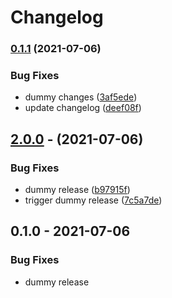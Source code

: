 # Changelog

### [0.1.1](https://www.github.com/rust-bio/rust-htslib/compare/hts-sys-v0.1.0...hts-sys-v0.1.1) (2021-07-06)


### Bug Fixes

* dummy changes ([3af5ede](https://www.github.com/rust-bio/rust-htslib/commit/3af5ede13a6b44ce5d1e7f0eb90836a692e711ec))
* update changelog ([deef08f](https://www.github.com/rust-bio/rust-htslib/commit/deef08feb0b5ba2d8abf98f2cc6d327236da8aef))

## [2.0.0](https://www.github.com/rust-bio/rust-htslib/compare/hts-sys-v1.11.1-fix1...hts-sys-v2.0.0) -  (2021-07-06)


### Bug Fixes

* dummy release ([b97915f](https://www.github.com/rust-bio/rust-htslib/commit/b97915f2c70da4c914f2e69861bf78eec5979baf))
* trigger dummy release ([7c5a7de](https://www.github.com/rust-bio/rust-htslib/commit/7c5a7de33e2a92052126e5f44389d421974d1e02))


## 0.1.0 - 2021-07-06

### Bug Fixes

* dummy release
